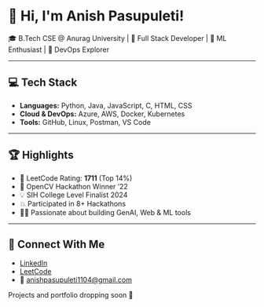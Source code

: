 # 👋 Hi, I'm Anish Pasupuleti!    
         
🎓 B.Tech CSE @ Anurag University | 🔧 Full Stack Developer | 🧠 ML Enthusiast | 🚀 DevOps Explorer                 
      
---     
      
## 💻 Tech Stack 
 
- **Languages:** Python, Java, JavaScript, C, HTML, CSS
- **Cloud & DevOps:** Azure, AWS, Docker, Kubernetes 
- **Tools:** GitHub, Linux, Postman, VS Code

---

## 🏆 Highlights

- 🧠 LeetCode Rating: **1711** (Top 14%) 
- 🥇 OpenCV Hackathon Winner ’22
- 💡 SIH College Level Finalist 2024
- 💥 Participated in 8+ Hackathons
- 👨‍💻 Passionate about building GenAI, Web & ML tools

---

## 🔗 Connect With Me

- [LinkedIn](https://www.linkedin.com/in/anishpasupuleti/)
- [LeetCode](https://leetcode.com/u/AnishSai/)
- 📧 anishpasupuleti1104@gmail.com

Projects and portfolio dropping soon 🚀
